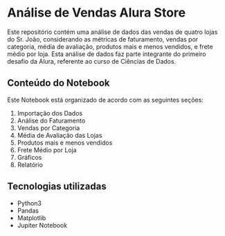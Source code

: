 # Análise de Vendas Alura Store
Este repositório contém uma análise de dados das vendas de quatro lojas do Sr. João, considerando as métricas de faturamento, vendas por categoria, média de avaliação, produtos mais e menos vendidos, e frete médio por loja. Esta análise de dados faz parte integrante do primeiro desafio da Alura, referente ao curso de Ciências de Dados.


## Conteúdo do Notebook 
Este Notebook está organizado de acordo com as seguintes seções:
1. Importação dos Dados
2. Análise do Faturamento
3. Vendas por Categoria
4. Média de Avaliação das Lojas
5. Produtos mais e menos vendidos
6. Frete Médio por Loja
7. Gráficos
8. Relatório

## Tecnologias utilizadas
- Python3
- Pandas
- Matplotlib
- Jupiter Notebook
